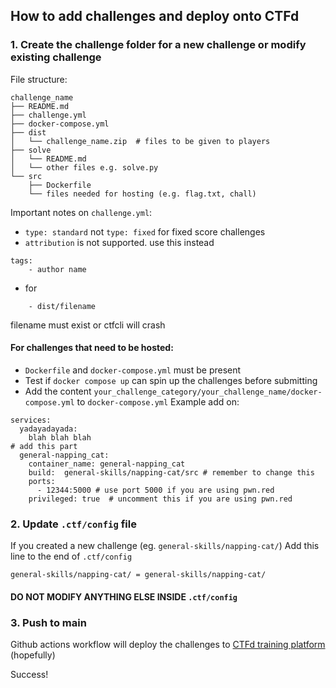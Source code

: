 ## How to add challenges and deploy onto CTFd
### 1. Create the challenge folder for a new challenge or modify existing challenge
File structure:
```
challenge_name
├── README.md
├── challenge.yml
├── docker-compose.yml
├── dist
│   └── challenge_name.zip  # files to be given to players
├── solve
│   └── README.md          
│   └── other files e.g. solve.py          
└── src
    ├── Dockerfile          
    └── files needed for hosting (e.g. flag.txt, chall)
```
Important notes on `challenge.yml`:

- `type: standard` not `type: fixed` for fixed score challenges
- `attribution` is not supported. use this instead
```
tags:
    - author name 
``` 
- for 
```files:
    - dist/filename
``` 
filename must exist or ctfcli will crash 


#### For challenges that need to be hosted:
- `Dockerfile` and `docker-compose.yml` must be present
- Test if `docker compose up` can spin up the challenges before submitting
- Add the content `your_challenge_category/your_challenge_name/docker-compose.yml` to `docker-compose.yml` 
Example add on:
```
services:
  yadayadayada:
    blah blah blah 
# add this part
  general-napping_cat:
    container_name: general-napping_cat
    build:  general-skills/napping-cat/src # remember to change this
    ports:
      - 12344:5000 # use port 5000 if you are using pwn.red 
    privileged: true  # uncomment this if you are using pwn.red 
``` 
### 2. Update `.ctf/config` file
If you created a new challenge (eg. `general-skills/napping-cat/`) Add this line to the end of `.ctf/config`
```
general-skills/napping-cat/ = general-skills/napping-cat/
```
#### DO NOT MODIFY ANYTHING ELSE INSIDE `.ctf/config`

### 3. Push to main 
Github actions workflow will deploy the challenges to [CTFd training platform](https://training.sieberr.live) (hopefully)

Success!